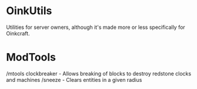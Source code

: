 # OinkUtils
Utilities for server owners, although it's made more or less specifically for Oinkcraft.

# ModTools
/mtools clockbreaker - Allows breaking of blocks to destroy redstone clocks and machines
/sneeze <radius> - Clears entities in a given radius
